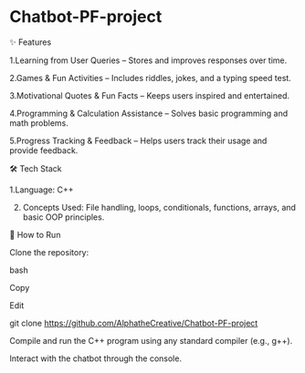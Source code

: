 # Chatbot-PF-project

✨ Features

1.Learning from User Queries – Stores and improves responses over time.

2.Games & Fun Activities – Includes riddles, jokes, and a typing speed test.

3.Motivational Quotes & Fun Facts – Keeps users inspired and entertained.

4.Programming & Calculation Assistance – Solves basic programming and math problems.

5.Progress Tracking & Feedback – Helps users track their usage and provide feedback.

🛠️ Tech Stack

1.Language: C++

2. Concepts Used: File handling, loops, conditionals, functions, arrays, and basic OOP principles.

🚀 How to Run

Clone the repository:

bash

Copy

Edit

git clone https://github.com/AlphatheCreative/Chatbot-PF-project

Compile and run the C++ program using any standard compiler (e.g., g++).

Interact with the chatbot through the console.
